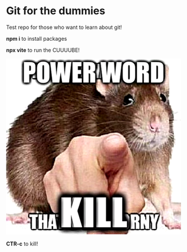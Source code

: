 # Git for the dummies

Test repo for those who want to learn about git!

**npm i** to install packages

**npx vite** to run the CUUUUBE!

![img](RAT.png)

**CTR-c** to kill!
